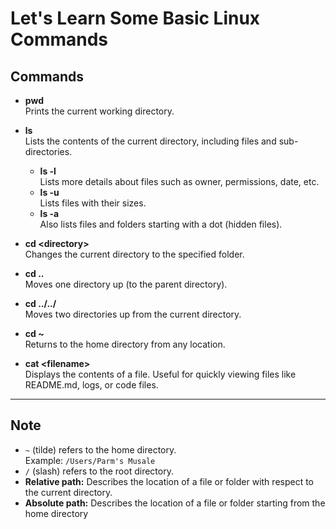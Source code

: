 # Let's Learn Some Basic Linux Commands

## Commands

- **pwd**  
  Prints the current working directory.

- **ls**  
  Lists the contents of the current directory, including files and sub-directories.
  - **ls -l**  
    Lists more details about files such as owner, permissions, date, etc.
  - **ls -u**  
    Lists files with their sizes.
  - **ls -a**  
    Also lists files and folders starting with a dot (hidden files).

- **cd \<directory\>**  
  Changes the current directory to the specified folder.

- **cd ..**  
  Moves one directory up (to the parent directory).

- **cd ../../**  
  Moves two directories up from the current directory.

- **cd ~**  
  Returns to the home directory from any location.

- **cat \<filename\>**  
  Displays the contents of a file. Useful for quickly viewing files like README.md, logs, or code files.

---

## Note

- `~` (tilde) refers to the home directory.  
  Example: `/Users/Parm's Musale`
- `/` (slash) refers to the root directory.
- **Relative path:** Describes the location of a file or folder with respect to the current directory.
- **Absolute path:** Describes the location of a file or folder starting from the home directory